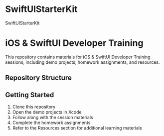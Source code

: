 # SwiftUIStarterKit
SwiftUIStarterKit

# iOS & SwiftUI Developer Training

This repository contains materials for iOS & SwiftUI Developer Training sessions, including demo projects, homework assignments, and resources.

## Repository Structure

## Getting Started

1. Clone this repository
2. Open the demo projects in Xcode
3. Follow along with the session materials
4. Complete the homework assignments
5. Refer to the Resources section for additional learning materials

